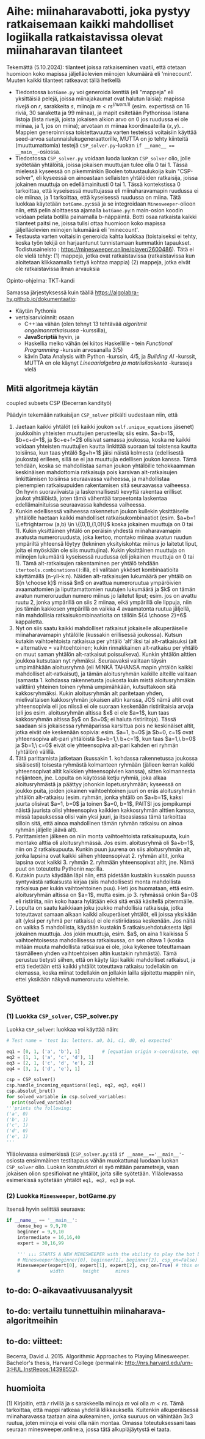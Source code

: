 # Aihe: miinaharavabotti, joka pystyy ratkaisemaan kaikki mahdolliset logiikalla ratkaistavissa olevat miinaharavan tilanteet 
Tekemättä (5.10.2024): tilanteet joissa ratkaiseminen vaatii, että otetaan huomioon koko mapissa jäljelläolevien miinojen lukumäärä eli 'minecount'. Muuten kaikki tilanteet ratkeavat tällä hetkellä
- Tiedostossa `botGame.py` voi generoida kenttiä (eli "mappeja" eli yksittäisiä pelejä, joissa miinajakaumat ovat halutun laisia): mapissa rivejä on $r$, sarakkeita $s$, miinoja $m < rs^{(huom.1)}$ (esim. expertissä on 16 riviä, 30 saraketta ja 99 miinaa), ja mapit esitetään Pythonissa listana listoja (lista rivejä, joista jokaisen alkion arvo on 0 jos ruudussa ei ole miinaa, ja 1, jos on miina); arvotaan $m$ miinaa koordinaateilla $(x,y)$. . Mappien generoinnissa toistettavuutta varten testeissä voitaisiin käyttää seed-arvoa satunnaislukugeneraattorille, MUTTA on jo tehty kiinteitä (muuttumattomia) testejä `CSP_solver.py`-luokan `if __name__ == __main__`-osiossa.
- Tiedostossa `CSP_solver.py` voidaan luoda luokan `CSP_solver` olio, jolle syötetään yhtälöitä, joissa jokaisen muuttujan tulee olla 0 tai 1. Tässä mielessä kyseessä on pikemminkin Boolen totuustaulukoija kuin "CSP-solver", eli kyseessä on ainoastaan sellaisten yhtälöiden ratkaisija, joissa jokainen muuttuja on edellämainitusti 0 tai 1. Tässä kontekstissa 0 tarkoittaa, että kyseisessä muuttujassa eli miinaharavamapin ruudussa ei ole miinaa, ja 1 tarkoittaa, että kyseisessä ruudussa on miina. Tätä luokkaa käytetään `botGame.py`:ssä ja se integroidaan `Minesweeper`-olioon niin, että pelin aloittaessa ajamalla `botGame.py`:n main-osion koodin voidaan pelata botilla painamalla b-näppäintä. Botti osaa ratkaista kaikki tilanteet paitsi ne, joissa tulisi ottaa huomioon koko mapissa jäljelläolevien miinojen lukumäärä eli 'minecount'.
- Testausta varten voitaisiin generoida kahta luokkaa (toistaiseksi ei tehty, koska työn tekijä on harjaantunut tunnistamaan kummatkin tapaukset. Todistusaineisto : <a>https://minesweeper.online/player/2600486</a>). Tätä ei ole vielä tehty:
  (1) mappeja, jotka ovat ratkaistavissa (ratkaistavissa kun aloitetaan klikkaamalla tiettyä kohtaa mappia)
  (2) mappeja, jotka eivät ole ratkaistavissa ilman arvauksia

Opinto-ohjelma: TKT-kandi

Samassa järjestyksessä kuin täällä https://algolabra-hy.github.io/dokumentaatio:
- Käytän Pythonia
- vertaisarvioinnit: osaan
  - C++:aa vähän (olen tehnyt 13 tehtävää _algoritmit ongelmanratkaisussa_ -kurssilla),
  - <b>JavaScriptiä</b> hyvin, ja
  - Haskellia melko vähän (ei kiitos Haskellille - tein _Functional Programming_ -kurssin arvosanalla 3/5)
  - kävin Data Analysis with Python -kurssin, 4/5, ja _Building AI_ -kurssit, MUTTA en ole käynyt _Lineaarialgebra ja matriisilaskenta_ -kursseja vielä

## Mitä algoritmeja käytän
coupled subsets CSP (Becerran kandityö)

Päädyin tekemään ratkaisijan `CSP_solver` pitkälti uudestaan niin, että

<ol>
  <li>
    Jaetaan kaikki yhtälöt (eli kaikki joukon <code>self.unique_equations</code> jäsenet) joukkoihin yhteisten muuttujien perusteella; siis esim. $a+b=1$, $b+c+d=1$, ja $c+e+f=2$ olisivat samassa joukossa, koska ne kaikki voidaan yhteisten muuttujien kautta linkittää suoraan tai toistensa kautta toisiinsa, kun taas yhtälö $g+h=1$ jäisi näistä kolmesta (edellisestä joukosta) erilleen, sillä se ei jaa muuttujia edellisen joukon kanssa. Tämä tehdään, koska se mahdollistaa saman joukon yhtälöille tehokkaamman keskinäisen mahdottomia ratkaisuja pois karsivan alt-ratkaisujen linkittämisen toisiinsa seuraavassa vaiheessa, ja mahdollistaa pienempien ratkaisupuiden rakentamisen sitä seuraavassa vaiheessa. On hyvin suoraviivaista ja laskennallisesti kevyttä rakentaa erilliset joukot yhtälöistä, joten tämä vähentää tarpeetonta laskentaa edellämainituissa seuraavassa kahdessa vaiheessa.
  </li>
  <li> Kunkin edellisessä vaiheessa rakennetun joukon kullekin yksittäiselle yhtälölle haetaan kaikki mahdolliset ratkaisukombinaatiot (esim. $a+b=1 \Leftrightarrow (a,b) \in \{(0,1),(1,0)\}$ koska jokainen muuttuja on 0 tai 1). Kukin yksittäinen yhtälö on peräisin yhdestä miinaharavamapin avatusta numeroruudusta, joka kertoo, montako miinaa avatun ruudun ympäriltä yhteensä löytyy (tekninen yksityiskohta: miinus jo laitetut liput, joita ei myöskään ole siis muuttujina). Kukin yksittäinen muuttuja on miinojen lukumäärä kyseisessä ruudussa (eli jokainen muuttuja on 0 tai 1). Tämä alt-ratkaisujen rakentaminen per yhtälö tehdään <code>itertools.combinations()</code>:illä, eli valitaan ykköset kombinaatioita käyttämällä (n-yli-k:n).
  Näiden alt-ratkaisujen lukumäärä per yhtälö on ${n \choose k}$ missä $n$ on avattua numeroruutua ympäröivien avaamattomien ja liputtamattomien ruutujen lukumäärä ja $k$ on tämän avatun numeroruudun numero miinus jo laitetut liput; esim. jos on avattu ruutu 2, jonka ympärillä on siis 2 miinaa, eikä ympärillä ole lippuja, niin jos tämän kakkosen ympärillä on vaikka 4 avaamatonta ruutua jäljellä, niin mahdollisia ratkaisukombinaatioita on tällöin ${4 \choose 2}=6$ kappaletta.
  </li>
  <li>
    Nyt on siis saatu kaikki mahdolliset ratkaisut jokaiselle alkuperäiselle miinaharavamapin yhtälölle (kussakin erillisessä joukossa). Kutsun kutakin vaihtoehtoista ratkaisua per yhtälö 'alt':iksi tai alt-ratkaisuksi (alt = alternative = vaihtoehtoinen; kukin rinnakkainen alt-ratkaisu per yhtälö on muut saman yhtälön alt-ratkaisut poissulkeva). Kunkin yhtälön alttien joukkoa kutsutaan nyt ryhmäksi. Seuraavaksi valitaan täysin umpimähkään aloitusryhmä (eli MINKÄ TAHANSA mapin yhtälön kaikki mahdolliset alt-ratkaisut), ja tämän aloitusryhmän kaikille alteille valitaan (samasta 1. kohdassa rakennetusta joukosta kuin mistä aloitusryhmäkin valittiin) yhteinen toinen ryhmä umpimähkään, kutsuttakoon sitä kakkosryhmäksi. Kukin aloitusryhmän alt paritetaan yhden, mielivaltaisen kakkosryhmän jokaisen altin kanssa, JOS nämä altit ovat yhteensopivia eli jos niissä ei ole suoraan keskenään ristiriitaisia arvoja (eli jos esim. aloitusryhmän altissa $x$ ei ole $a=1$, kun taas kakkosryhmän altissa $y$ on $a=0$; ei haluta ristiriitoja). Tässä saadaan siis jokaisessa ryhmäparissa karsittua pois ne keskinäiset altit, jotka eivät ole keskenään sopivia: esim. $a=1, b=0$ ja $b=0, c=1$ ovat yhteensopiva alt-pari yhtälöistä $a+b=1,\ b+c=1$, kun taas $a=1,\ b=0$ ja $b=1,\ c=0$ eivät ole yhteensopiva alt-pari kahden eri ryhmän (yhtälön) välillä.
  </li>
  <li> Tätä parittamista jatketaan (kussakin 1. kohdassa rakennetussa joukossa sisäisesti) toisesta ryhmästä kolmanteen ryhmään (jälleen kerran kaikki yhteensopivat altit kaikkien yhteensopivien kanssa), sitten kolmannesta neljänteen, jne. Lopulta on käytössä ketju ryhmiä, joka alkaa aloitusryhmästä ja päättyy johonkin lopetusryhmään; kyseessä on joukko puita, joiden jokainen vaihtoehtoinen juuri on eräs aloitusryhmän yhtälön alt-ratkaisu (esim. ryhmän, jonka yhtälö on $a+b=1$, kaksi juurta olisivat $a=1, b=0$ ja toinen $a=0, b=1$, PAITSI jos jompikumpi näistä juurista olisi yhteensopiva kaikkien kakkosryhmän alttien kanssa, missä tapauksessa olisi vain yksi juuri, ja itseasiassa tämä tarkoittaa silloin sitä, että ainoa mahdollinen tämän ryhmän ratkaisu on ainoa ryhmän jäljelle jäävä alt).</li>
  <li> Parittamisten jälkeen on niin monta vaihtoehtoista ratkaisupuuta, kuin montako alttia oli aloitusryhmässä. Jos esim. aloitusryhmä oli $a+b=1$, niin on 2 ratkaisupuuta. Kunkin puun juurena on siis aloitusryhmän alt, jonka lapsina ovat kaikki siihen yhteensopivat 2. ryhmän altit, jonka lapsina ovat kaikki 3. ryhmän 2. ryhmään yhteensopivat altit, jne. Nämä puut on toteutettu Pythonin <code>map</code>:illa. </li>
  <li> Kutakin puuta käydään läpi niin, että pidetään kustakin kussakin puussa syntyvästä ratkaisusta kirjaa (siis mahdollisesti monta mahdollista ratkaisua per kukin vaihtoehtoinen puu). Heti jos huomataan, että esim. aloitusryhmän altissa on $a=1$, mutta esim. jo 3. ryhmässä onkin $a=0$ eli ristiriita, niin koko haara hylätään eikä sitä enää käsitellä pitemmälle. </li>
  <li> Lopulta on saatu kaikkiaan joku joukko mahdollisia ratkaisuja, jotka toteuttavat samaan aikaan kaikki alkuperäiset yhtälöt, eli joissa yksikään alt (yksi per ryhmä per ratkaisu) ei ole ristiriidassa keskenään. Jos näitä on vaikka 5 mahdollista, käydään kustakin 5 ratkaisuehdotuksesta läpi jokainen muuttuja. Jos jokin muuttuja, esim. $a$, on aina 1 kaikissa 5 vaihtoehtoisessa mahdollisessa ratkaisussa, on sen oltava 1 (koska mitään muuta mahdollista ratkaisua ei ole, joka kykenee toteuttamaan täsmälleen yhden vaihtoehtoisen altin kustakin ryhmästä). Tämä perustuu tietysti siihen, että on käyty läpi kaikki mahdolliset ratkaisut, ja että tiedetään että kaikki yhtälöt toteuttava ratkaisu todellakin on olemassa, koska miinat todellakin on jollakin lailla sijoitettu mappiin niin, ettei yksikään näkyvä numeroruutu valehtele. </li>
</ol>


## Syötteet
### (1) Luokka `CSP_solver`, CSP_solver.py

Luokka `CSP_solver`: luokkaa voi käyttää näin:

```python
# Test name = 'test 1a: letters. a0, b1, c1, d0, e1 expected'

eq1 = [0, 1, ('a', 'b'), 1]        # [equation origin x-coordinate, equation origin y-coordinate, (var1, var2), sum of the variables (var1 + var2 = 0, 1 or 2)]. The eq origin coordinates are needed in the input, but do not affect the results in any way
eq2 = [1, 1, ('a', 'c', 'd'), 1]
eq3 = [2, 1, ('c', 'd', 'e'), 2]
eq4 = [3, 1, ('d', 'e'), 1]

csp = CSP_solver()
csp.handle_incoming_equations([eq1, eq2, eq3, eq4])
csp.absolut_brut()
for solved_variable in csp.solved_variables:
  print(solved_variable)
'''prints the following:
('a', 0)
('b', 1)
('c', 1)
('d', 0)
('e', 1)
'''
```
Ylläolevassa esimerkissä (`CSP_solver.py`:stä `if __name__=='__main__'`-osiosta ensimmäinen testitapaus vähän muokattuna) luodaan luokan `CSP_solver` olio. Luokan konstruktori ei syö mitään parametreja, vaan jokaisen olion spesifioivat ne yhtälöt, joita sille syötetään. Ylläolevassa esimerkissä syötetään yhtälöt `eq1, eq2, eq3` ja `eq4`.

### (2) Luokka `Minesweeper`, botGame.py

Itsensä hyvin selittää seuraava:

```python
if __name__ == '__main__':
    dense_beg = 9,9,70
    beginner = 9,9,10
    intermediate = 16,16,40
    expert = 30,16,99

    ''' ↓↓↓ STARTS A NEW MINESWEEPER with the ability to play the bot by pressing b ↓↓↓ (instructions in the game) '''
    # Minesweeper(beginner[0], beginner[1], beginner[2], csp_on=False) # IF YOU WANT ONLY simple_solver(), which WORKS at the moment, then use this. It can only solve simple maps where during each turn, it flags all the neighbours if the number of neighbours equals to its label, AND can chord if label = number of surrounding mines.
    Minesweeper(expert[0], expert[1], expert[2], csp_on=True) # this one utilizes also csp-solver, which is partially broken at the moment, causing mislabeling of things
    #           width       height      mines
```

## to-do: O-aikavaativuusanalyysit
## to-do: vertailu tunnettuihin miinaharava-algoritmeihin
## to-do: viitteet: 

Becerra, David J. 2015. Algorithmic Approaches to Playing Minesweeper. Bachelor's thesis,
Harvard College (permalink: http://nrs.harvard.edu/urn-3:HUL.InstRepos:14398552).

## huomioita
(1) Kirjoitin, että $r$ rivillä ja $s$ sarakkeella miinoja $m$ voi olla $m < rs$. Tämä tarkoittaa, että mappi ratkeaa yhdellä klikkauksella. Kuitenkin alkuperäisessä miinaharavassa taataan aina aukeaminen, jonka suuruus on vähintään 3x3 ruutua, joten miinoja ei voisi olla näin montaa. Omassa toteutuksessani taas seuraan <a>minesweeper.online</a>:a, jossa tätä alkupläjäytystä ei taata.
